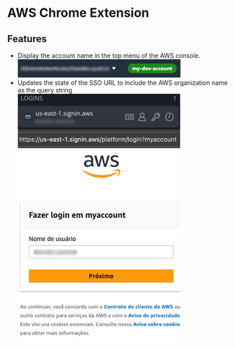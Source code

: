 # AWS Chrome Extension

## Features

- Display the account name in the top menu of the AWS console.
  ![image](./images/feat1.png)
- Updates the state of the SSO URL to include the AWS organization name as the query string
  ![image](./images/feat2.png)
